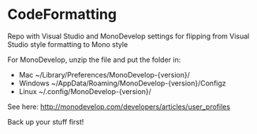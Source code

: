 CodeFormatting
==============

Repo with Visual Studio and MonoDevelop settings for flipping from Visual Studio style formatting to Mono style

For MonoDevelop, unzip the file and put the folder in:

- Mac ~/Library/Preferences/MonoDevelop-{version}/
- Windows ~/AppData/Roaming/MonoDevelop-{version}/Configz
- Linux ~/.config/MonoDevelop-{version}/

See here: http://monodevelop.com/developers/articles/user_profiles

Back up your stuff first!